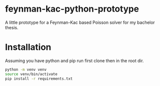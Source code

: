 # feynman-kac-python-prototype
A little prototype for a Feynman-Kac based Poisson solver for my bachelor thesis.

# Installation
Assuming you have python and pip run first clone then in the root dir. 
```bash
python -m venv venv
source venv/bin/activate
pip install -r requirements.txt
```
